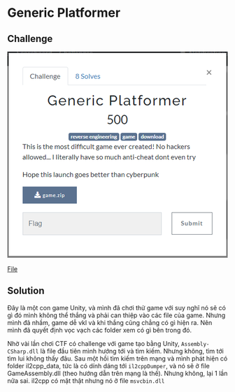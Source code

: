 # Generic Platformer
## Challenge
![challenge](/2022/TUCTF2022/reverse_engineering/generic_platformer/images/challenge.png)

[File](/2022/TUCTF2022/reverse_engineering/generic_platformer/game.zip)

## Solution
Đây là một con game Unity, và mình đã chơi thử game với suy nghĩ nó sẽ có gì đó mình không thể thắng và phải can thiệp vào các file của game. Nhưng mình đã nhầm, game dễ vkl và khi thắng cũng chẳng có gì hiện ra. Nên mình đã quyết định vọc vạch các folder xem có gì bên trong đó.

Nhờ vài lần chơi CTF có challenge với game tạo bằng Unity, `Assembly-CSharp.dll` là file đầu tiên mình hướng tới và tìm kiếm. Nhưng không, tìm tới tìm lui không thấy đâu. Sau một hồi tìm kiếm trên mạng và mình phát hiện có folder il2cpp_data, tức là có dính dáng tới `il2cppDumper`, và nó sẽ ở file GameAssembly.dll (theo hướng dẫn trên mạng là thế). Nhưng không, lại 1 lần nữa sai. il2cpp có mặt thật nhưng nó ở file `msvcbin.dll`